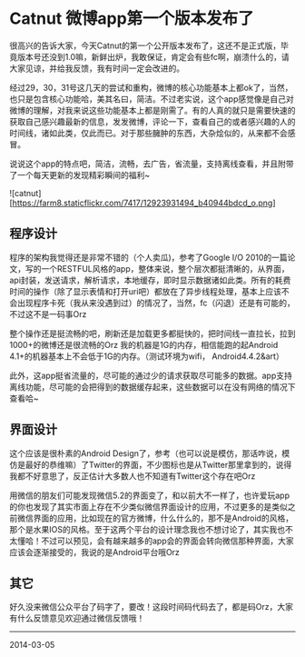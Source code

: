 Catnut 微博app第一个版本发布了
======
很高兴的告诉大家，今天Catnut的第一个公开版本发布了，这还不是正式版，毕竟版本号还没到1.0嘛，新鲜出炉，我敢保证，肯定会有些fc啊，崩溃什么的，请大家见谅，并给我反馈，我有时间一定会改进的。

经过29，30，31号这几天的尝试和重构，微博的核心功能基本上都ok了，当然，也只是包含核心功能哈，美其名曰，简洁。不过老实说，这个app感觉像是自己对微博的理解，对我来说这些功能基本上都是刚需了。有的人真的就只是需要快速的获取自己感兴趣最新的信息，发发微博，评论一下，查看自己的或者感兴趣的人的时间线，诸如此类，仅此而已。对于那些臃肿的东西，大杂烩似的，从来都不会感冒。

说说这个app的特点吧，简洁，流畅，去广告，省流量，支持离线查看，并且附带了一个每天更新的发现精彩瞬间的福利~

![catnut][https://farm8.staticflickr.com/7417/12923931494_b40944bdcd_o.png]

## 程序设计
程序的架构我觉得还是非常不错的（个人卖瓜)，参考了Google I/O 2010的一篇论文，写的一个RESTFUL风格的app，整体来说，整个层次都挺清晰的，从界面，api封装，发送请求，解析请求，本地缓存，即时显示数据诸如此类。所有的耗费时间的操作（除了显示表情和打开uri吧）都放在了异步线程处理，基本上应该不会出现程序卡死（我从来没遇到过）的情况了，当然，fc（闪退）还是有可能的，不过这不是一码事Orz

整个操作还是挺流畅的吧，刷新还是加载更多都挺快的，把时间线一直拉长，拉到1000+的微博还是很流畅的Orz 我的机器是1G的内存，相信能跑的起Android 4.1+的机器基本上不会低于1G的内存。（测试环境为wifi， Android4.4.2&art）

此外，这app挺省流量的，尽可能的通过少的请求获取尽可能多的数据。app支持离线功能，尽可能的会把得到的数据缓存起来，这些数据可以在没有网络的情况下查看哈~

## 界面设计
这个应该是很朴素的Android Design了，参考（也可以说是模仿，那话咋说，模仿是最好的恭维嘛）了Twitter的界面，不少图标也是从Twitter那里拿到的，说得我都不好意思了，反正估计大多数人也不知道有Twitter这个存在吧Orz

用微信的朋友们可能发现微信5.2的界面变了，和以前大不一样了，也许爱玩app的你也发现了其实市面上存在不少类似微信界面设计的应用，不过更多的是类似之前微信界面的应用，比如现在的官方微博，什么什么的，那不是Android的风格，那个是水果IOS的风格。至于这两个平台的设计理念我也不想讨论了，其实我也不太懂哈！不过可以预见，会有越来越多的app会的界面会转向微信那种界面，大家应该会逐渐接受的，我说的是Android平台哦Orz

## 其它
好久没来微信公众平台了码字了，要改！这段时间码代码去了，都是码Orz，大家有什么反馈意见欢迎通过微信反馈哦！

---
2014-03-05


[1]: https://dl.dropboxusercontent.com/u/96034496/apps/catnut-latest.apk "app downlaod link"
[2]: http://longkai.github.io/catnut/ "project host"
